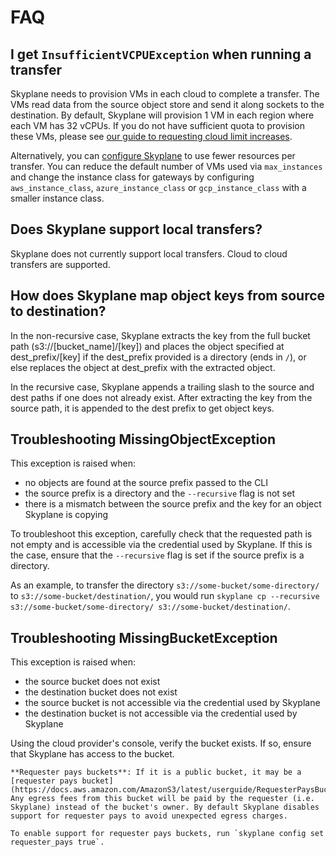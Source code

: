 # FAQ

## I get `InsufficientVCPUException` when running a transfer

Skyplane needs to provision VMs in each cloud to complete a transfer. The VMs read data from the source object store and send it along sockets to the destination.
By default, Skyplane will provision 1 VM in each region where each VM has 32 vCPUs. If you do not have sufficient quota to provision these VMs, please see [our guide to requesting cloud limit increases](increase_vcpus).

Alternatively, you can [configure Skyplane](configure) to use fewer resources per transfer. You can reduce the default number of VMs used via `max_instances` and change the instance class for gateways by configuring `aws_instance_class`, `azure_instance_class` or `gcp_instance_class` with a smaller instance class.

## Does Skyplane support local transfers?

Skyplane does not currently support local transfers. Cloud to cloud transfers are supported.

## How does Skyplane map object keys from source to destination?

In the non-recursive case, Skyplane extracts the key from the full bucket path (s3://[bucket_name]/[key]) and places the object specified at dest_prefix/[key] if the dest_prefix provided is a directory (ends in `/`), or else replaces the object at dest_prefix with the extracted object.

In the recursive case, Skyplane appends a trailing slash to the source and dest paths if one does not already exist. After extracting the key from the source path, it is appended to the dest prefix to get object keys.

## Troubleshooting MissingObjectException
This exception is raised when:
* no objects are found at the source prefix passed to the CLI
* the source prefix is a directory and the `--recursive` flag is not set
* there is a mismatch between the source prefix and the key for an object Skyplane is copying

To troubleshoot this exception, carefully check that the requested path is not empty and is accessible via the credential used by Skyplane. If this is the case, ensure that the `--recursive` flag is set if the source prefix is a directory.

As an example, to transfer the directory `s3://some-bucket/some-directory/` to `s3://some-bucket/destination/`, you would run `skyplane cp --recursive s3://some-bucket/some-directory/ s3://some-bucket/destination/`.

## Troubleshooting MissingBucketException
This exception is raised when:
* the source bucket does not exist
* the destination bucket does not exist
* the source bucket is not accessible via the credential used by Skyplane
* the destination bucket is not accessible via the credential used by Skyplane

Using the cloud provider's console, verify the bucket exists. If so, ensure that Skyplane has access to the bucket.

```{note}
**Requester pays buckets**: If it is a public bucket, it may be a [requester pays bucket](https://docs.aws.amazon.com/AmazonS3/latest/userguide/RequesterPaysBuckets.html). Any egress fees from this bucket will be paid by the requester (i.e. Skyplane) instead of the bucket's owner. By default Skyplane disables support for requester pays to avoid unexpected egress charges.

To enable support for requester pays buckets, run `skyplane config set requester_pays true`.
``` 